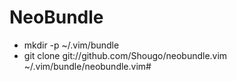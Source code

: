 # NeoBundle
- mkdir -p ~/.vim/bundle
- git clone git://github.com/Shougo/neobundle.vim ~/.vim/bundle/neobundle.vim#
